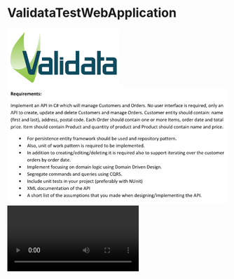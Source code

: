 # ValidataTestWebApplication
![Validata logo](ValidataTestWebApplication/Content/images/Validatalogo.webp)
![Validata issue description](ValidataTestWebApplication/Content/images/issue.png)
![Level constructor for LaserBox puzzle game](ValidataTestWebApplication/Content/video/videoguide.mp4)
